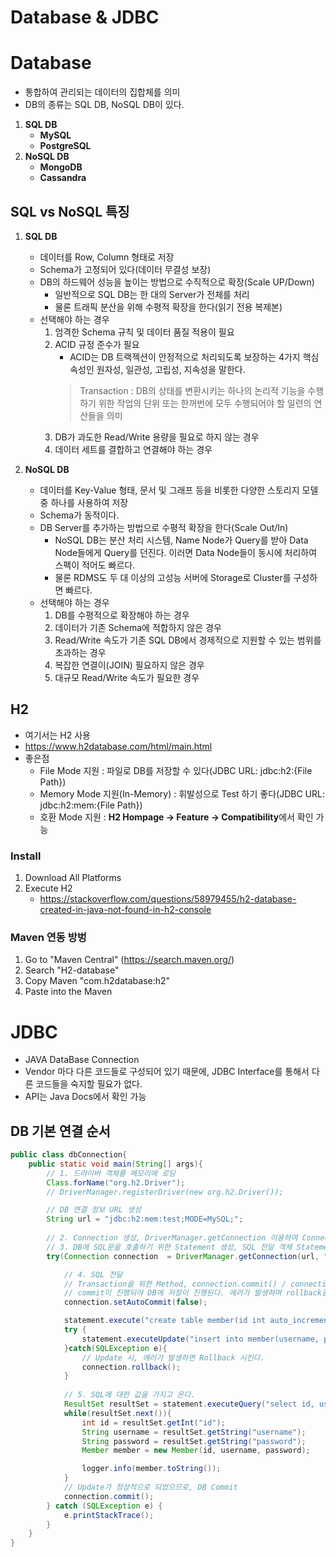 # Database & JDBC

# Database
* 통합하여 관리되는 데이터의 집합체를 의미
* DB의 종류는 SQL DB, NoSQL DB이 있다.
1. **SQL DB**
    * **MySQL**
    * **PostgreSQL**
2. **NoSQL DB**
    * **MongoDB**
    * **Cassandra**

## SQL vs NoSQL 특징
1. **SQL DB**
    * 데이터를 Row, Column 형태로 저장
    * Schema가 고정되어 있다(데이터 무결성 보장)
    * DB의 하드웨어 성능을 높이는 방법으로 수직적으로 확장(Scale UP/Down)
        * 일반적으로 SQL DB는 한 대의 Server가 전체를 처리
        * 물론 트래픽 분산을 위해 수평적 확장을 한다(읽기 전용 복제본)
    * 선택해야 하는 경우
        1) 엄격한 Schema 규칙 및 데이터 품질 적용이 필요
        2) ACID 규정 준수가 필요
            * ACID는 DB 트랙젝션이 안정적으로 처리되도록 보장하는 4가지 핵심 속성인 원자성, 일관성, 고립성, 지속성을 말한다.
            > Transaction : DB의 상태를 변환시키는 하나의 논리적 기능을 수행하기 위한 작업의 단위 또는 한꺼번에 모두 수행되어야 할 일련의 연산들을 의미
        3) DB가 과도한 Read/Write 용량을 필요로 하지 않는 경우
        4) 데이터 세트를 결합하고 연결해야 하는 경우
        
2. **NoSQL DB**
    * 데이터를 Key-Value 형태, 문서 및 그래프 등을 비롯한 다양한 스토리지 모델 중 하나를 사용하여 저장 
    * Schema가 동적이다. 
    * DB Server를 추가하는 방법으로 수평적 확장을 한다(Scale Out/In)
        * NoSQL DB는 분산 처리 시스템, Name Node가 Query를 받아 Data Node들에게 Query를 던진다. 이러면 Data Node들이 동시에 처리하여 스펙이 적어도 빠르다. 
        * 물론 RDMS도 두 대 이상의 고성능 서버에 Storage로 Cluster를 구성하면 빠르다.
    * 선택해야 하는 경우
        1) DB를 수평적으로 확장해야 하는 경우
        2) 데이터가 기존 Schema에 적합하지 않은 경우
        3) Read/Write 속도가 기존 SQL DB에서 경제적으로 지원할 수 있는 범위를 초과하는 경우
        4) 복잡한 연결이(JOIN) 필요하지 않은 경우
        5) 대규모 Read/Write 속도가 필요한 경우


## H2
* 여기서는 H2 사용
* https://www.h2database.com/html/main.html
* 좋은점
    * File Mode 지원 : 파일로 DB를 저장할 수 있다(JDBC URL: jdbc:h2:{File Path})
    * Memory Mode 지원(In-Memory) : 휘발성으로 Test 하기 좋다(JDBC URL: jdbc:h2:mem:{File Path})
    * 호환 Mode 지원 : **H2 Hompage -> Feature -> Compatibility**에서 확인 가능

### Install
1. Download All Platforms
2. Execute H2
    * https://stackoverflow.com/questions/58979455/h2-database-created-in-java-not-found-in-h2-console


### Maven 연동 방벙
1. Go to "Maven Central" (https://search.maven.org/)
2. Search "H2-database"
3. Copy Maven "com.h2database:h2"
4. Paste into the Maven


# JDBC
* JAVA DataBase Connection
* Vendor 마다 다른 코드들로 구성되어 있기 때문에, JDBC Interface를 통해서 다른 코드들을 숙지할 필요가 없다.
* API는 Java Docs에서 확인 가능 


## DB 기본 연결 순서 
```java
public class dbConnection{
    public static void main(String[] args){
        // 1. 드라이버 객체를 메모리에 로딩
        Class.forName("org.h2.Driver");
        // DriverManager.registerDriver(new org.h2.Driver());       

        // DB 연결 정보 URL 생성
        String url = "jdbc:h2:mem:test;MODE=MySQL;";
    
        // 2. Connection 생성, DriverManager.getConnection 이용하여 Connection을 획득
        // 3. DB에 SQL문을 호출하기 위한 Statement 생성, SQL 전달 객체 Statement 생성
        try(Connection connection  = DriverManager.getConnection(url, "sa",""); Statement statement = connection.createStatement()){

            // 4. SQL 전달
		    // Transaction을 위한 Method, connection.commit() / connection.rollback() 사용
            // commit이 진행되야 DB에 저장이 진행된다. 에러가 발생하며 rollback을 해야되기 때문에 false로 지정
			connection.setAutoCommit(false);

			statement.execute("create table member(id int auto_increment, username varchar(255) not null, password varchar(255) not null, primary key(id))");
			try {
				statement.executeUpdate("insert into member(username, password) values('yoon','1234')");
			}catch(SQLException e){
                // Update 시, 에러가 발생하면 Rollback 시킨다.
				connection.rollback();
			}
    
            // 5. SQL에 대한 값을 가지고 온다.
			ResultSet resultSet = statement.executeQuery("select id, username, password from member");
			while(resultSet.next()){
				int id = resultSet.getInt("id");
				String username = resultSet.getString("username");
				String password = resultSet.getString("password");
				Member member = new Member(id, username, password);

				logger.info(member.toString());
			}
            // Update가 정상적으로 되었으므로, DB Commit
			connection.commit();
		} catch (SQLException e) {
			e.printStackTrace();
		}            
    }   
}
```




